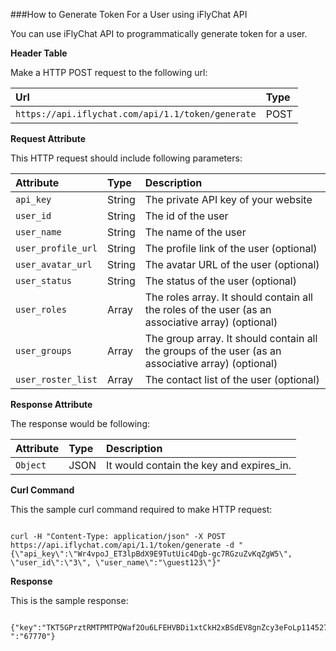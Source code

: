 ###How to Generate Token For a User using iFlyChat API

You can use iFlyChat API to programmatically generate token for a user.

**Header Table**

Make a HTTP POST request to the following url:

| Url        | Type           |
| :------------- |:------------- |
| `https://api.iflychat.com/api/1.1/token/generate` | POST |

**Request Attribute**

This HTTP request should include following parameters:

| Attribute        | Type          | Description |
| :------------- |:------------- | :-------------|
| `api_key` | String | The private API key of your website |
| `user_id` | String | The id of the user |
| `user_name` | String | The name of the user |
| `user_profile_url` | String | The profile link of the user (optional) |
| `user_avatar_url` | String | The avatar URL of the user (optional) |
| `user_status` | String | The status of the user (optional) |
| `user_roles` | Array | The roles array. It should contain all the roles of the user (as an associative array) (optional) |
| `user_groups` | Array | The group array. It should contain all the groups of the user (as an associative array) (optional) |
| `user_roster_list` | Array | The contact list of the user (optional) |

**Response Attribute**

The response would be following:

| Attribute        | Type          | Description |
| :------------- |:------------- | :-------------|
| `Object` | JSON | It would contain the key and expires_in. |

**Curl Command**

This the sample curl command required to make HTTP request:

~~~

curl -H "Content-Type: application/json" -X POST https://api.iflychat.com/api/1.1/token/generate -d "{\"api_key\":\"Wr4vpoJ_ET3lpBdX9E9TutUic4Dgb-gc7RGzuZvKqZgW5\", \"user_id\":\"3\", \"user_name\":"\guest123\"}"

~~~

**Response**

This is the sample response:

~~~

{"key":"TKT5GPrztRMTPMTPQWaf2Ou6LFEHVBDi1xtCkH2xBSdEV8gnZcy3eFoLp114527666063106ZeQfjRCWWVlXlWJbWuivoJvJznMDiT6ltp9ACKlPGWjhhqPHsH6xWIMn","expires_in ":"67770"}

~~~

